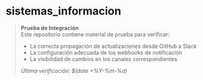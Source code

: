 # sistemas_informacion

> **Prueba de Integración**  
> Este repositorio contiene material de prueba para verificar:  
> - La correcta propagación de actualizaciones desde GitHub a Slack  
> - La configuración adecuada de los webhooks de notificación  
> - La visibilidad de cambios en los canales correspondientes  
> 
> *Última verificación: $(date +%Y-%m-%d)*
